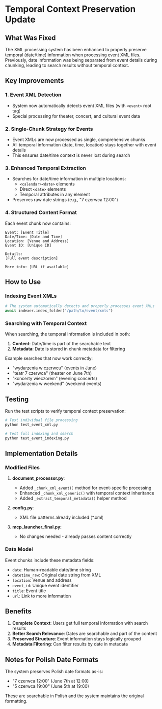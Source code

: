 # Temporal Context Preservation Update

## What Was Fixed

The XML processing system has been enhanced to properly preserve temporal (date/time) information when processing event XML files. Previously, date information was being separated from event details during chunking, leading to search results without temporal context.

## Key Improvements

### 1. Event XML Detection

- System now automatically detects event XML files (with `<event>` root tag)
- Special processing for theater, concert, and cultural event data

### 2. Single-Chunk Strategy for Events

- Event XMLs are now processed as single, comprehensive chunks
- All temporal information (date, time, location) stays together with event details
- This ensures date/time context is never lost during search

### 3. Enhanced Temporal Extraction

- Searches for date/time information in multiple locations:
  - `<calendar><date>` elements
  - Direct `<date>` elements
  - Temporal attributes in any element
- Preserves raw date strings (e.g., "7 czerwca 12:00")

### 4. Structured Content Format

Each event chunk now contains:

```
Event: [Event Title]
Date/Time: [Date and Time]
Location: [Venue and Address]
Event ID: [Unique ID]

Details:
[Full event description]

More info: [URL if available]
```

## How to Use

### Indexing Event XMLs

```python
# The system automatically detects and properly processes event XMLs
await indexer.index_folder("/path/to/event/xmls")
```

### Searching with Temporal Context

When searching, the temporal information is included in both:

1. **Content**: Date/time is part of the searchable text
2. **Metadata**: Date is stored in chunk metadata for filtering

Example searches that now work correctly:

- "wydarzenia w czerwcu" (events in June)
- "teatr 7 czerwca" (theater on June 7th)
- "koncerty wieczorem" (evening concerts)
- "wydarzenia w weekend" (weekend events)

## Testing

Run the test scripts to verify temporal context preservation:

```bash
# Test individual file processing
python test_event_xml.py

# Test full indexing and search
python test_event_indexing.py
```

## Implementation Details

### Modified Files

1. **document_processor.py**:
   - Added `_chunk_xml_event()` method for event-specific processing
   - Enhanced `_chunk_xml_generic()` with temporal context inheritance
   - Added `_extract_temporal_metadata()` helper method

2. **config.py**:
   - XML file patterns already included (*.xml)

3. **mcp_launcher_final.py**:
   - No changes needed - already passes content correctly

### Data Model

Event chunks include these metadata fields:

- `date`: Human-readable date/time string
- `datetime_raw`: Original date string from XML
- `location`: Venue and address
- `event_id`: Unique event identifier
- `title`: Event title
- `url`: Link to more information

## Benefits

1. **Complete Context**: Users get full temporal information with search results
2. **Better Search Relevance**: Dates are searchable and part of the content
3. **Preserved Structure**: Event information stays logically grouped
4. **Metadata Filtering**: Can filter results by date in metadata

## Notes for Polish Date Formats

The system preserves Polish date formats as-is:

- "7 czerwca 12:00" (June 7th at 12:00)
- "5 czerwca 19:00" (June 5th at 19:00)

These are searchable in Polish and the system maintains the original formatting.
